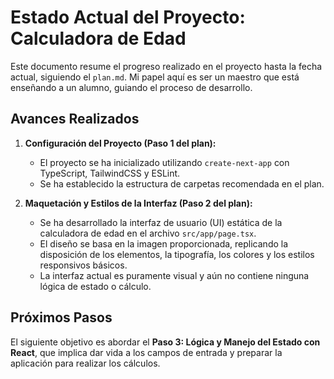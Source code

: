 # Estado Actual del Proyecto: Calculadora de Edad

Este documento resume el progreso realizado en el proyecto hasta la fecha actual, siguiendo el `plan.md`. Mi papel aquí es ser un maestro que está enseñando a un alumno, guiando el proceso de desarrollo.

## Avances Realizados

1.  **Configuración del Proyecto (Paso 1 del plan):**
    *   El proyecto se ha inicializado utilizando `create-next-app` con TypeScript, TailwindCSS y ESLint.
    *   Se ha establecido la estructura de carpetas recomendada en el plan.

2.  **Maquetación y Estilos de la Interfaz (Paso 2 del plan):**
    *   Se ha desarrollado la interfaz de usuario (UI) estática de la calculadora de edad en el archivo `src/app/page.tsx`.
    *   El diseño se basa en la imagen proporcionada, replicando la disposición de los elementos, la tipografía, los colores y los estilos responsivos básicos.
    *   La interfaz actual es puramente visual y aún no contiene ninguna lógica de estado o cálculo.

## Próximos Pasos

El siguiente objetivo es abordar el **Paso 3: Lógica y Manejo del Estado con React**, que implica dar vida a los campos de entrada y preparar la aplicación para realizar los cálculos.
